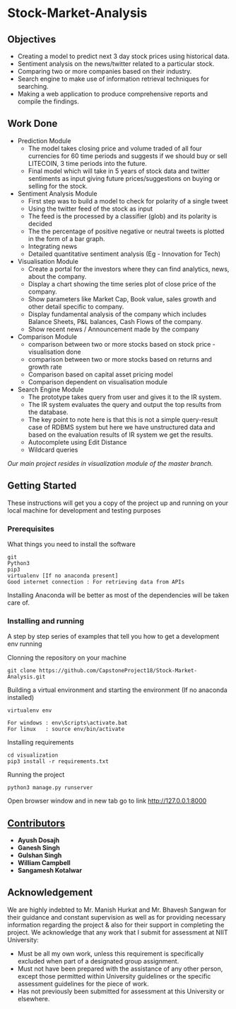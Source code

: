 # Stock-Market-Analysis

## Objectives
* Creating a  model to predict next 3 day stock prices using historical data.
* Sentiment analysis on the news/twitter related to a particular stock.
* Comparing two or more companies based on their industry.
* Search engine to make use of information retrieval techniques for searching.
* Making a web application to produce comprehensive reports and compile the findings. 

## Work Done
* Prediction Module
    * The model takes closing price and volume traded of all four currencies for 60 time periods and suggests if we should buy or sell LITECOIN, 3 time periods into the future.
    * Final model which will take in 5 years of stock data and twitter sentiments as input giving future prices/suggestions on buying or selling for the stock.
* Sentiment Analysis Module
    * First step was to build a model to check for polarity of  a single tweet   
    * Using the twitter feed of the stock as  input
    * The feed is the processed by a classifier (glob) and its polarity is decided
    * The the  percentage of positive negative or neutral tweets is plotted in the form of a bar graph.
    * Integrating news 
    * Detailed quantitative sentiment analysis (Eg - Innovation for Tech)
* Visualisation Module
    * Create a portal for the investors where they can find analytics, news, about the company. 
    * Display a chart showing the time series plot of  close price of the company.
    * Show parameters like Market Cap, Book value, sales growth and other detail specific to  company. 
     * Display fundamental analysis of the company which includes Balance Sheets, P&L balances, Cash Flows of the company.
    * Show recent news / Announcement made by the company
* Comparison Module
    * comparison between two or more stocks based on stock price - visualisation done
    * comparison between two or more stocks based on returns and growth rate
    * Comparison  based on capital asset pricing model
    * Comparison dependent on visualisation module
* Search Engine Module
    * The prototype takes query from user and gives it to the IR system.
    * The IR system evaluates the query and output the top results from the database.
    * The key point to note here is that this is not a simple query-result case of RDBMS system but here we have unstructured data and based on the evaluation results of IR system we get the results.
    * Autocomplete using Edit Distance
    * Wildcard queries

*Our main project resides in visualization module of the master branch.*

## Getting Started

These instructions will get you a copy of the project up and running on your local machine for development and testing purposes

### Prerequisites

What things you need to install the software

```
git
Python3
pip3
virtualenv [If no anaconda present]
Good internet connection : For retrieving data from APIs
```
Installing Anaconda will be better as most of the dependencies will be taken care of.

### Installing and running

A step by step series of examples that tell you how to get a development env running

Clonning the repository on your machine
```
git clone https://github.com/CapstoneProject18/Stock-Market-Analysis.git
```
Building a virtual environment and starting the environment (If no anaconda installed)
```
virtualenv env

For windows : env\Scripts\activate.bat
For linux   : source env/bin/activate 
```
Installing requirements
```
cd visualization
pip3 install -r requirements.txt
```
Running the project
```
python3 manage.py runserver
```
Open browser window and in new tab go to link http://127.0.0.1:8000
    
## [Contributors](https://github.com/enthusiastica/Stock-Market-Analysis/graphs/contributors)
* **Ayush Dosajh**
* **Ganesh Singh**
* **Gulshan Singh**
* **William Campbell**
* **Sangamesh Kotalwar**

## Acknowledgement
We are highly indebted to Mr. Manish Hurkat and Mr. Bhavesh Sangwan for their guidance and constant supervision as well as for providing necessary information regarding the project & also for their support in completing the project.
We acknowledge that any work that I submit for assessment at NIIT University:
* Must be all my own work, unless this requirement is specifically excluded when part of a designated group assignment.  
* Must not have been prepared with the assistance of any other person, except those permitted within University guidelines or the specific assessment guidelines for the piece of work.
* Has not previously been submitted for assessment at this University or elsewhere.
